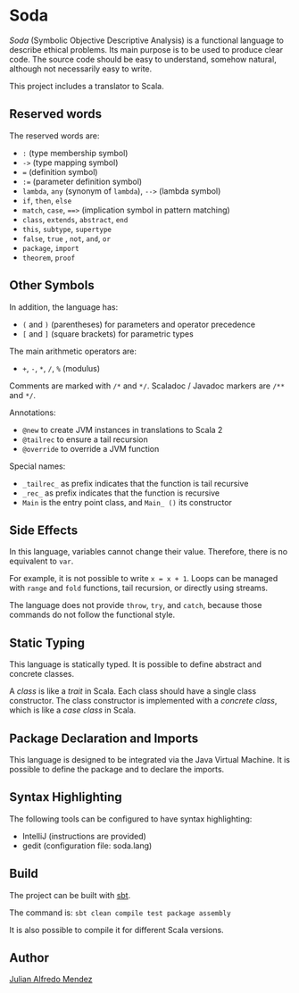 # Soda

*Soda* (Symbolic Objective Descriptive Analysis) is a functional language to describe ethical problems. Its main purpose
is to be used to produce clear code. The source code should be easy to understand, somehow natural, although not
necessarily easy to write.

This project includes a translator to Scala.


## Reserved words

The reserved words are:

- `:` (type membership symbol)
- `->` (type mapping symbol)
- `=` (definition symbol)
- `:=` (parameter definition symbol)
- `lambda`, `any` (synonym of `lambda`), `-->` (lambda symbol)
- `if`, `then`, `else`
- `match`, `case`, `==>` (implication symbol in pattern matching)
- `class`, `extends`, `abstract`, `end`
- `this`, `subtype`, `supertype`
- `false`, `true` , `not`, `and`, `or`
- `package`, `import`
- `theorem`, `proof`


## Other Symbols

In addition, the language has:
- `(` and `)` (parentheses) for parameters and operator precedence
- `[` and `]` (square brackets) for parametric types

The main arithmetic operators are:
- `+`, `-`, `*`, `/`, `%` (modulus)

Comments are marked with `/*` and `*/`. Scaladoc / Javadoc markers are `/**` and `*/`.

Annotations:

- `@new` to create JVM instances in translations to Scala 2
- `@tailrec` to ensure a tail recursion
- `@override` to override a JVM function

Special names:

- `_tailrec_` as prefix indicates that the function is tail recursive
- `_rec_` as prefix indicates that the function is recursive
- `Main` is the entry point class, and `Main_ ()` its constructor


## Side Effects

In this language, variables cannot change their value. Therefore, there is no equivalent to `var`.

For example, it is not possible to write `x = x + 1`. Loops can be managed with `range` and `fold` functions, tail recursion, or directly using streams.

The language does not provide `throw`, `try`, and `catch`, because those commands do not follow the functional style.


## Static Typing

This language is statically typed. It is possible to define abstract and concrete classes.

A *class* is like a *trait* in Scala. Each class should have a single class constructor. The class constructor is
implemented with a *concrete class*, which is like a *case class* in Scala.


## Package Declaration and Imports

This language is designed to be integrated via the Java Virtual Machine. It is possible to define the package and to
declare the imports.


## Syntax Highlighting

The following tools can be configured to have syntax highlighting:

- IntelliJ (instructions are provided)
- gedit (configuration file: soda.lang)


## Build

The project can be built with [sbt](https://www.scala-sbt.org/).

The command is:
`sbt clean compile test package assembly`

It is also possible to compile it for different Scala versions.


## Author

[Julian Alfredo Mendez](https://julianmendez.github.io)



